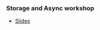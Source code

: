 ### Storage and Async workshop
- [Slides](https://docs.google.com/presentation/d/1zAsvNBjn9NT-rHE0vfOLONvdzXB3KSPYZs0udH6amn4/edit?usp=sharing)
